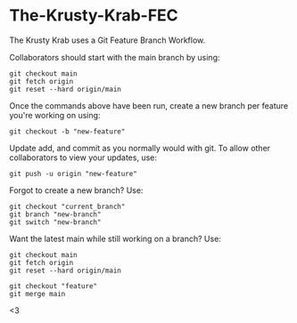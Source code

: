 # The-Krusty-Krab-FEC

The Krusty Krab uses a Git Feature Branch Workflow.

Collaborators should start with the main branch by using:
```
git checkout main
git fetch origin
git reset --hard origin/main
```

Once the commands above have been run, create a new branch per feature you're working on using:
```
git checkout -b "new-feature"
```

Update add, and commit as you normally would with git. To allow other collaborators to view your updates, use:
```
git push -u origin "new-feature"
```

Forgot to create a new branch? Use:
```
git checkout "current_branch"
git branch "new-branch"
git switch "new-branch"
```

Want the latest main while still working on a branch? Use:
```
git checkout main
git fetch origin
git reset --hard origin/main

git checkout "feature"
git merge main
```
<3